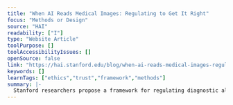 ```yaml
---
title: "When AI Reads Medical Images: Regulating to Get It Right"
focus: "Methods or Design"
source: "HAI"
readability: ["I"]
type: "Website Article"
toolPurpose: []
toolAccessibilityIssues: []
openSource: false
link: "https://hai.stanford.edu/blog/when-ai-reads-medical-images-regulating-get-it-right"
keywords: []
learnTags: ["ethics","trust","framework","methods"]
summary: |-
  Stanford researchers propose a framework for regulating diagnostic algorithms that will ensure world-class clinical performance and build trust among clinicians and patients.
---
```


